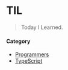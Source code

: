 # TIL

> Today I Learned.

#### Category

- [Programmers](https://github.com/easyxxu/TIL/tree/main/%ED%94%84%EB%A1%9C%EA%B7%B8%EB%9E%98%EB%A8%B8%EC%8A%A4)
- [TypeScript](https://github.com/easyxxu/TIL/tree/main/TypeScript)
